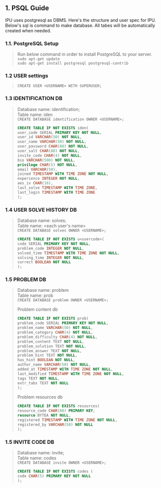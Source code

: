 ## 1. PSQL Guide

IPU uses postgresql as DBMS. Here's the structure and user spec for IPU.
Below's sql is command to make database. All tabes will be automatically created when needed.

### 1.1. PostgreSQL Setup

> Run below command in order to install PostgreSQL to your server.   
> `sudo apt-get update`   
> `sudo apt-get install postgresql postgresql-contrib`

### 1.2 USER settings
> `CREATE USER <USERNAME> WITH SUPERUSER;`

### 1.3 IDENTIFICATION DB

> Database name: identification;   
> Table name: iden   
> `CREATE DATABASE identification OWNER <USERNAME>;`
> ```sql
> CREATE TABLE IF NOT EXISTS iden(
> user_code SERIAL PRIMARY KEY NOT NULL,
> user_id VARCHAR(50) NOT NULL,
> user_name VARCHAR(50) NOT NULL,
> user_password CHAR(88) NOT NULL,
> user_salt CHAR(88) NOT NULL,
> invite_code CHAR(4) NOT NULL,
> bio VARCHAR(500) NOT NULL,
> privilege CHAR(5) NOT NULL,
> email VARCHAR(50),
> joined TIMESTAMP WITH TIME ZONE NOT NULL,
> experience INTEGER NOT NULL,
> aes_iv CHAR(16),
> last_solve TIMESTAMP WITH TIME ZONE,
> last_login TIMESTAMP WITH TIME ZONE
> );
> ```

### 1.4 USER SOLVE HISTORY DB

> Database name: solves;   
> Table name: <each user's name>   
> `CREATE DATABASE solves OWNER <USERNAME>;`
> ```sql
> CREATE TABLE IF NOT EXISTS u<usercode>(
> code SERIAL PRIMARY KEY NOT NULL,
> problem_code INTEGER NOT NULL,
> solved_time TIMESTAMP WITH TIME ZONE NOT NULL,
> solving_time INTEGER NOT NULL,
> correct BOOLEAN NOT NULL
> );
> ```

### 1.5 PROBLEM DB

> Database name: problem   
> Table name: prob   
> `CREATE DATABASE problem OWNER <USERNAME>;`   
>
> Problem content db
> ```sql
> CREATE TABLE IF NOT EXISTS prob(
> problem_code SERIAL PRIMARY KEY NOT NULL,
> problem_name VARCHAR(50) NOT NULL,
> problem_category CHAR(4) NOT NULL,
> problem_difficulty CHAR(4) NOT NULL,
> problem_content TEXT NOT NULL,
> problem_solution TEXT NOT NULL,
> problem_answer TEXT NOT NULL,
> problem_hint TEXT NOT NULL,
> has_hint BOOLEAN NOT NULL,
> author_name VARCHAR(50) NOT NULL,
> added_at TIMESTAMP WITH TIME ZONE NOT NULL,
> last_modified TIMESTAMP WITH TIME ZONE NOT NULL,
> tags TEXT NOT NULL,
> extr_tabs TEXT NOT NULL
> );
> ```
> Problem resources db
> ```sql
> CREATE TABLE IF NOT EXISTS resources(
> resource_code CHAR(88) PRIMARY KEY,
> resource BYTEA NOT NULL,
> registered TIMESTAMP WITH TIME ZONE NOT NULL,
> registered_by VARCHAR(50) NOT NULL
> );
> ```

### 1.5 INVITE CODE DB

> Database name: invite;   
> Table name: codes   
> `CREATE DATABASE invite OWNER <USERNAME>;`
> ```sql
> CREATE TABLE IF NOT EXISTS codes (
> code CHAR(5) PRIMARY KEY NOT NULL
> );
> ```